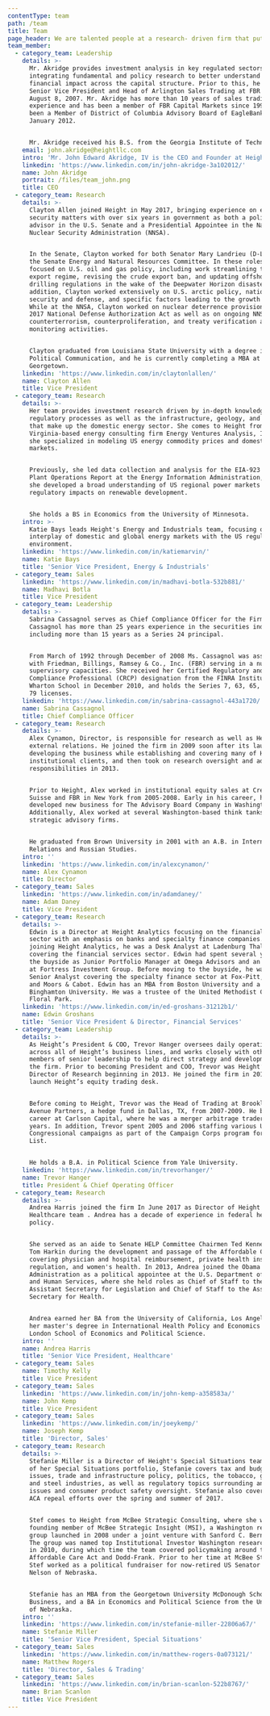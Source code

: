 ```yaml
---
contentType: team
path: /team
title: Team
page_header: We are talented people at a research- driven firm that puts clients first.
team_member:
  - category_team: Leadership
    details: >-
      Mr. Akridge provides investment analysis in key regulated sectors by
      integrating fundamental and policy research to better understand the
      financial impact across the capital structure. Prior to this, he served as
      Senior Vice President and Head of Arlington Sales Trading at FBR & Co.
      August 8, 2007. Mr. Akridge has more than 10 years of sales trading
      experience and has been a member of FBR Capital Markets since 1997. He has
      been a Member of District of Columbia Advisory Board of EagleBank since
      January 2012. 


      Mr. Akridge received his B.S. from the Georgia Institute of Technology.
    email: john.akridge@heightllc.com
    intro: 'Mr. John Edward Akridge, IV is the CEO and Founder at Height.'
    linkedin: 'https://www.linkedin.com/in/john-akridge-3a102012/'
    name: John Akridge
    portrait: /files/team_john.png
    title: CEO
  - category_team: Research
    details: >-
      Clayton Allen joined Height in May 2017, bringing experience on energy and
      security matters with over six years in government as both a policy
      advisor in the U.S. Senate and a Presidential Appointee in the National
      Nuclear Security Administration (NNSA). 


      In the Senate, Clayton worked for both Senator Mary Landrieu (D-LA) and
      the Senate Energy and Natural Resources Committee. In these roles, Clayton
      focused on U.S. oil and gas policy, including work streamlining the LNG
      export regime, revising the crude export ban, and updating offshore
      drilling regulations in the wake of the Deepwater Horizon disaster. In
      addition, Clayton worked extensively on U.S. arctic policy, national
      security and defense, and specific factors leading to the growth of ISIL.
      While at the NNSA, Clayton worked on nuclear deterrence provisions of the
      2017 National Defense Authorization Act as well as on ongoing NNSA
      counterterrorism, counterproliferation, and treaty verification and
      monitoring activities. 


      Clayton graduated from Louisiana State University with a degree in
      Political Communication, and he is currently completing a MBA at
      Georgetown.
    linkedin: 'https://www.linkedin.com/in/claytonlallen/'
    name: Clayton Allen
    title: Vice President
  - category_team: Research
    details: >-
      Her team provides investment research driven by in-depth knowledge of
      regulatory processes as well as the infrastructure, geology, and economics
      that make up the domestic energy sector. She comes to Height from
      Virginia-based energy consulting firm Energy Ventures Analysis, Inc. where
      she specialized in modeling US energy commodity prices and domestic power
      markets. 


      Previously, she led data collection and analysis for the EIA-923 Power
      Plant Operations Report at the Energy Information Administration, where
      she developed a broad understanding of US regional power markets and
      regulatory impacts on renewable development. 


      She holds a BS in Economics from the University of Minnesota.
    intro: >-
      Katie Bays leads Height's Energy and Industrials team, focusing on the
      interplay of domestic and global energy markets with the US regulatory
      environment.
    linkedin: 'https://www.linkedin.com/in/katiemarvin/'
    name: Katie Bays
    title: 'Senior Vice President, Energy & Industrials'
  - category_team: Sales
    linkedin: 'https://www.linkedin.com/in/madhavi-botla-532b881/'
    name: Madhavi Botla
    title: Vice President
  - category_team: Leadership
    details: >-
      Sabrina Cassagnol serves as Chief Compliance Officer for the Firm. Ms.
      Cassagnol has more than 25 years experience in the securities industry,
      including more than 15 years as a Series 24 principal. 


      From March of 1992 through December of 2008 Ms. Cassagnol was associated
      with Friedman, Billings, Ramsey & Co., Inc. (FBR) serving in a number of
      supervisory capacities. She received her Certified Regulatory and
      Compliance Professional (CRCP) designation from the FINRA Institute at The
      Wharton School in December 2010, and holds the Series 7, 63, 65, 24, and
      79 licenses.
    linkedin: 'https://www.linkedin.com/in/sabrina-cassagnol-443a1720/'
    name: Sabrina Cassagnol
    title: Chief Compliance Officer
  - category_team: Research
    details: >-
      Alex Cynamon, Director, is responsible for research as well as Height's
      external relations. He joined the firm in 2009 soon after its launch,
      developing the business while establishing and covering many of Height's
      institutional clients, and then took on research oversight and additional
      responsibilities in 2013. 


      Prior to Height, Alex worked in institutional equity sales at Credit
      Suisse and FBR in New York from 2005-2008. Early in his career, he
      developed new business for The Advisory Board Company in Washington.
      Additionally, Alex worked at several Washington-based think tanks and
      strategic advisory firms. 


      He graduated from Brown University in 2001 with an A.B. in International
      Relations and Russian Studies.
    intro: ''
    linkedin: 'https://www.linkedin.com/in/alexcynamon/'
    name: Alex Cynamon
    title: Director
  - category_team: Sales
    linkedin: 'https://www.linkedin.com/in/adamdaney/'
    name: Adam Daney
    title: Vice President
  - category_team: Research
    details: >-
      Edwin is a Director at Height Analytics focusing on the financial services
      sector with an emphasis on banks and specialty finance companies. Prior to
      joining Height Analytics, he was a Desk Analyst at Ladenburg Thalmann
      covering the financial services sector. Edwin had spent several years on
      the buyside as Junior Portfolio Manager at Omega Advisors and an Analyst
      at Fortress Investment Group. Before moving to the buyside, he was a
      Senior Analyst covering the specialty finance sector at Fox-Pitt, Kelton
      and Moors & Cabot. Edwin has an MBA from Boston University and a BS from
      Binghamton University. He was a trustee of the United Methodist Church of
      Floral Park.
    linkedin: 'https://www.linkedin.com/in/ed-groshans-31212b1/'
    name: Edwin Groshans
    title: 'Senior Vice President & Director, Financial Services'
  - category_team: Leadership
    details: >-
      As Height’s President & COO, Trevor Hanger oversees daily operations
      across all of Height’s business lines, and works closely with other
      members of senior leadership to help direct strategy and development for
      the firm. Prior to becoming President and COO, Trevor was Height’s
      Director of Research beginning in 2013. He joined the firm in 2010 to help
      launch Height’s equity trading desk. 


      Before coming to Height, Trevor was the Head of Trading at Brookline
      Avenue Partners, a hedge fund in Dallas, TX, from 2007-2009. He began his
      career at Carlson Capital, where he was a merger arbitrage trader for five
      years. In addition, Trevor spent 2005 and 2006 staffing various US
      Congressional campaigns as part of the Campaign Corps program for EMILY’s
      List. 


      He holds a B.A. in Political Science from Yale University.
    linkedin: 'https://www.linkedin.com/in/trevorhanger/'
    name: Trevor Hanger
    title: President & Chief Operating Officer
  - category_team: Research
    details: >-
      Andrea Harris joined the firm In June 2017 as Director of Height's
      Healthcare team . Andrea has a decade of experience in federal health
      policy. 


      She served as an aide to Senate HELP Committee Chairmen Ted Kennedy and
      Tom Harkin during the development and passage of the Affordable Care Act,
      covering physician and hospital reimbursement, private health insurance
      regulation, and women's health. In 2013, Andrea joined the Obama
      Administration as a political appointee at the U.S. Department of Health
      and Human Services, where she held roles as Chief of Staff to the
      Assistant Secretary for Legislation and Chief of Staff to the Assistant
      Secretary for Health. 


      Andrea earned her BA from the University of California, Los Angeles and
      her master's degree in International Health Policy and Economics from the
      London School of Economics and Political Science.
    intro: ''
    name: Andrea Harris
    title: 'Senior Vice President, Healthcare'
  - category_team: Sales
    name: Timothy Kelly
    title: Vice President
  - category_team: Sales
    linkedin: 'https://www.linkedin.com/in/john-kemp-a358583a/'
    name: John Kemp
    title: Vice President
  - category_team: Sales
    linkedin: 'https://www.linkedin.com/in/joeykemp/'
    name: Joseph Kemp
    title: 'Director, Sales'
  - category_team: Research
    details: >-
      Stefanie Miller is a Director of Height's Special Situations team. As part
      of her Special Situations portfolio, Stefanie covers tax and budget
      issues, trade and infrastructure policy, politics, the tobacco, gaming,
      and steel industries, as well as regulatory topics surrounding antitrust
      issues and consumer product safety oversight. Stefanie also covered the
      ACA repeal efforts over the spring and summer of 2017. 


      Stef comes to Height from McBee Strategic Consulting, where she was a
      founding member of McBee Strategic Insight (MSI), a Washington research
      group launched in 2008 under a joint venture with Sanford C. Bernstein.
      The group was named top Institutional Investor Washington research group
      in 2010, during which time the team covered policymaking around the
      Affordable Care Act and Dodd-Frank. Prior to her time at McBee Strategic,
      Stef worked as a political fundraiser for now-retired US Senator Ben
      Nelson of Nebraska. 


      Stefanie has an MBA from the Georgetown University McDonough School of
      Business, and a BA in Economics and Political Science from the University
      of Nebraska.
    intro: ''
    linkedin: 'https://www.linkedin.com/in/stefanie-miller-22806a67/'
    name: Stefanie Miller
    title: 'Senior Vice President, Special Situations'
  - category_team: Sales
    linkedin: 'https://www.linkedin.com/in/matthew-rogers-0a073121/'
    name: Matthew Rogers
    title: 'Director, Sales & Trading'
  - category_team: Sales
    linkedin: 'https://www.linkedin.com/in/brian-scanlon-522b8767/'
    name: Brian Scanlon
    title: Vice President
---
```



